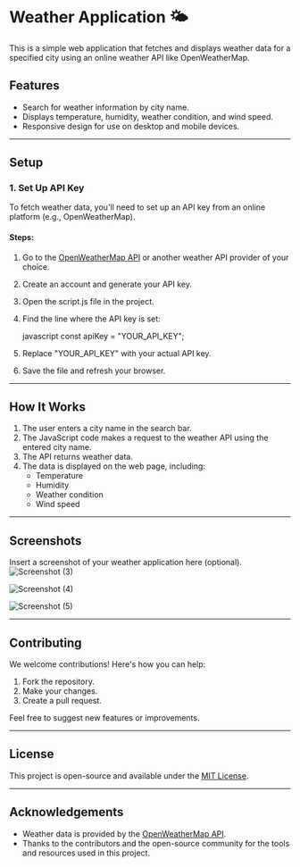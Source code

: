 # Weather Application 🌤

This is a simple web application that fetches and displays weather data for a specified city using an online weather API like OpenWeatherMap.

## Features
- Search for weather information by city name.
- Displays temperature, humidity, weather condition, and wind speed.
- Responsive design for use on desktop and mobile devices.

---

## Setup

### 1. Set Up API Key
To fetch weather data, you'll need to set up an API key from an online platform (e.g., OpenWeatherMap).

#### Steps:
1. Go to the [OpenWeatherMap API](https://openweathermap.org/api) or another weather API provider of your choice.
2. Create an account and generate your API key.
3. Open the script.js file in the project.
4. Find the line where the API key is set:

    javascript
    const apiKey = "YOUR_API_KEY";
    

5. Replace "YOUR_API_KEY" with your actual API key.
6. Save the file and refresh your browser.

---

## How It Works
1. The user enters a city name in the search bar.
2. The JavaScript code makes a request to the weather API using the entered city name.
3. The API returns weather data.
4. The data is displayed on the web page, including:
   - Temperature
   - Humidity
   - Weather condition
   - Wind speed

---

## Screenshots
Insert a screenshot of your weather application here (optional).
![Screenshot (3)](https://github.com/Sravyareddy04/Weather_Forecast_COD6087/assets/162128264/0e3efc75-2b31-4811-9324-7c849c47559c)

![Screenshot (4)](https://github.com/Sravyareddy04/Weather_Forecast_COD6087/assets/162128264/ae2f846d-e14a-47c2-b4b7-e934a30355f6)

![Screenshot (5)](https://github.com/Sravyareddy04/Weather_Forecast_COD6087/assets/162128264/7f7f4ba1-7733-47cb-bf9f-f7ad385ebf0c)

---

## Contributing
We welcome contributions! Here's how you can help:
1. Fork the repository.
2. Make your changes.
3. Create a pull request.

Feel free to suggest new features or improvements.

---

## License
This project is open-source and available under the [MIT License](LICENSE).

---

## Acknowledgements
- Weather data is provided by the [OpenWeatherMap API](https://openweathermap.org/).
- Thanks to the contributors and the open-source community for the tools and resources used in this project.
